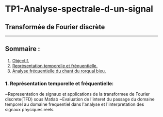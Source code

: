 # TP1-Analyse-spectrale-d-un-signal
## Transformée de Fourier discrète



***
<a name="retour"></a>
## Sommaire :
1. [ Objectif. ](#objectif)
1. [ Représentation temporelle et fréquentielle. ](#part1)
2. [ Analyse fréquentielle du chant du rorqual bleu. ](#part2)

<a name="objectif"></a>
### **1. Représentation temporelle et fréquentielle:**
 ~Representation de signaux et applications de la transformee de Fourier discrete(TFD) sous Matlab
 ~Evaluation de l'interet du passage du domaine temporel au domaine frequentiel dans l'analyse et l'interpretation des signaux physiques reels

